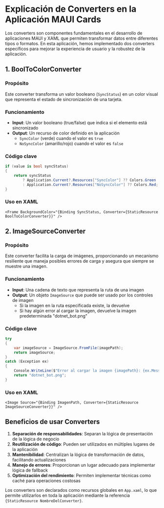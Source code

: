 
# Explicación de Converters en la Aplicación MAUI Cards

Los converters son componentes fundamentales en el desarrollo de aplicaciones MAUI y XAML que permiten transformar datos entre diferentes tipos o formatos. En esta aplicación, hemos implementado dos converters específicos para mejorar la experiencia de usuario y la robustez de la aplicación.

## 1. BoolToColorConverter

### Propósito
Este converter transforma un valor booleano (`SyncStatus`) en un color visual que representa el estado de sincronización de una tarjeta.

### Funcionamiento
- **Input**: Un valor booleano (true/false) que indica si el elemento está sincronizado
- **Output**: Un recurso de color definido en la aplicación
  - `SyncColor` (verde) cuando el valor es `true`
  - `NoSyncColor` (amarillo/rojo) cuando el valor es `false`

### Código clave
```csharp
if (value is bool syncStatus)
{
    return syncStatus 
        ? Application.Current?.Resources["SyncColor"] ?? Colors.Green
        : Application.Current?.Resources["NoSyncColor"] ?? Colors.Red;
}
```

### Uso en XAML
```xaml
<Frame BackgroundColor="{Binding SyncStatus, Converter={StaticResource BoolToColorConverter}}" />
```

## 2. ImageSourceConverter

### Propósito
Este converter facilita la carga de imágenes, proporcionando un mecanismo resiliente que maneja posibles errores de carga y asegura que siempre se muestre una imagen.

### Funcionamiento
- **Input**: Una cadena de texto que representa la ruta de una imagen
- **Output**: Un objeto `ImageSource` que puede ser usado por los controles de imagen
  - Si la imagen en la ruta especificada existe, la devuelve
  - Si hay algún error al cargar la imagen, devuelve la imagen predeterminada "dotnet_bot.png"

### Código clave
```csharp
try
{
    var imageSource = ImageSource.FromFile(imagePath);
    return imageSource;
}
catch (Exception ex)
{
    Console.WriteLine($"Error al cargar la imagen {imagePath}: {ex.Message}");
    return "dotnet_bot.png";
}
```

### Uso en XAML
```xaml
<Image Source="{Binding ImagenPath, Converter={StaticResource ImageSourceConverter}}" />
```

## Beneficios de usar Converters

1. **Separación de responsabilidades**: Separan la lógica de presentación de la lógica de negocio
2. **Reutilización de código**: Pueden ser utilizados en múltiples lugares de la aplicación
3. **Mantenibilidad**: Centralizan la lógica de transformación de datos, facilitando actualizaciones
4. **Manejo de errores**: Proporcionan un lugar adecuado para implementar lógica de fallback
5. **Optimización del rendimiento**: Permiten implementar técnicas como caché para operaciones costosas

Los converters son declarados como recursos globales en `App.xaml`, lo que permite utilizarlos en toda la aplicación mediante la referencia `{StaticResource NombreDelConverter}`.
